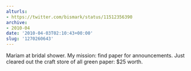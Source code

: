 ```yaml
---
alturls:
- https://twitter.com/bismark/status/11512356390
archive:
- 2010-04
date: '2010-04-03T02:10:43+00:00'
slug: '1270260643'
---
```


Mariam at bridal shower. My mission: find paper for announcements. Just cleared out the craft store of all green paper: $25 worth.

